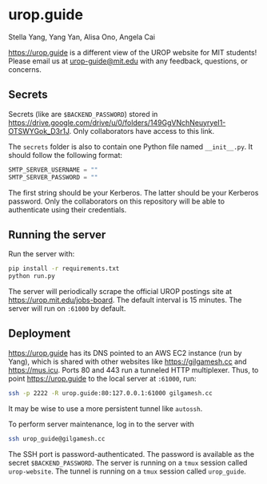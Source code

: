 # urop.guide

Stella Yang, Yang Yan, Alisa Ono, Angela Cai

<https://urop.guide> is a different view of the UROP website for MIT students! Please email us at urop-guide@mit.edu with any feedback, questions, or concerns.

## Secrets

Secrets (like are `$BACKEND_PASSWORD`) stored in <https://drive.google.com/drive/u/0/folders/149GgVNchNeuyryeI1-OTSWYGok_D3r1J>. Only collaborators have access to this link.

The `secrets` folder is also to contain one Python file named `__init__.py`. It should follow the following format:

```python
SMTP_SERVER_USERNAME = ""
SMTP_SERVER_PASSWORD = ""
```

The first string should be your Kerberos. The latter should be your Kerberos password. Only the collaborators on this repository will be able to authenticate using their credentials.

## Running the server

Run the server with:

```bash
pip install -r requirements.txt
python run.py
```

The server will periodically scrape the official UROP postings site at <https://urop.mit.edu/jobs-board>. The default interval is 15 minutes. The server will run on `:61000` by default.

## Deployment

<https://urop.guide> has its DNS pointed to an AWS EC2 instance (run by Yang), which is shared with other websites like <https://gilgamesh.cc> and <https://mus.icu>. Ports 80 and 443 run a tunneled HTTP multiplexer. Thus, to point <https://urop.guide> to the local server at `:61000`, run:

```bash
ssh -p 2222 -R urop.guide:80:127.0.0.1:61000 gilgamesh.cc
```

It may be wise to use a more persistent tunnel like `autossh`.

To perform server maintenance, log in to the server with

```bash
ssh urop_guide@gilgamesh.cc
```

The SSH port is password-authenticated. The password is available as the secret `$BACKEND_PASSWORD`. The server is running on a `tmux` session called `urop-website`. The tunnel is running on a `tmux` session called `urop_guide`.
